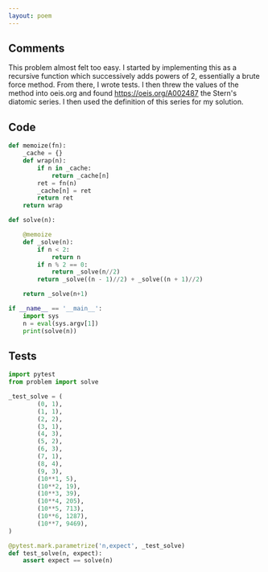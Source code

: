 ```yaml
---
layout: poem
---
```


## Comments

This problem almost felt too easy.  I started by implementing this as a
recursive function which successively adds powers of 2, essentially a brute
force method.  From there, I wrote tests.  I then threw the values of the
method into oeis.org and found https://oeis.org/A002487 the Stern's diatomic
series.  I then used the definition of this series for my solution.

## Code

```python
def memoize(fn):
    _cache = {}
    def wrap(n):
        if n in _cache:
            return _cache[n]
        ret = fn(n)
        _cache[n] = ret
        return ret
    return wrap

def solve(n):

    @memoize
    def _solve(n):
        if n < 2:
            return n
        if n % 2 == 0:
            return _solve(n//2)
        return _solve((n - 1)//2) + _solve((n + 1)//2)

    return _solve(n+1)

if __name__ == '__main__':
    import sys
    n = eval(sys.argv[1])
    print(solve(n))
```

## Tests

```python
import pytest
from problem import solve

_test_solve = (
        (0, 1),
        (1, 1),
        (2, 2),
        (3, 1),
        (4, 3),
        (5, 2),
        (6, 3),
        (7, 1),
        (8, 4),
        (9, 3),
        (10**1, 5),
        (10**2, 19),
        (10**3, 39),
        (10**4, 205),
        (10**5, 713),
        (10**6, 1287),
        (10**7, 9469),
)

@pytest.mark.parametrize('n,expect', _test_solve)
def test_solve(n, expect):
    assert expect == solve(n)
```
